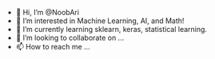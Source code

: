 - 👋 Hi, I’m @NoobAri
- 👀 I’m interested in Machine Learning, AI, and Math!
- 🌱 I’m currently learning sklearn, keras, statistical learning.
- 💞️ I’m looking to collaborate on ...
- 📫 How to reach me ...

<!---
NoobAri/NoobAri is a ✨ special ✨ repository because its `README.md` (this file) appears on your GitHub profile.
You can click the Preview link to take a look at your changes.
--->
